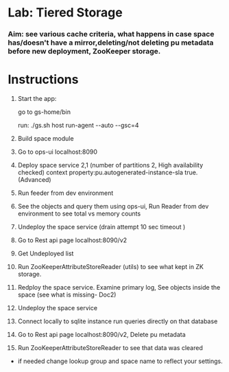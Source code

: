 # Lab: Tiered Storage

### Aim: see various cache criteria, what happens in case space has/doesn't have a mirror,deleting/not deleting pu metadata before new deployment, ZooKeeper storage.
  

# Instructions

1. Start the app:

    go to gs-home/bin

    run:  ./gs.sh host run-agent --auto --gsc=4

2. Build space module
3. Go to ops-ui localhost:8090
4. Deploy space service 2,1 (number of partitions 2, High availability checked) context property:pu.autogenerated-instance-sla true.(Advanced)
5. Run feeder from dev environment
6. See the objects and query them using ops-ui, Run Reader from dev environment to see total vs memory counts 
7. Undeploy the space service (drain attempt 10 sec timeout )
8. Go to Rest api page localhost:8090/v2
9. Get Undeployed list
10. Run ZooKeeperAttributeStoreReader (utils) to see what kept in ZK storage.
11. Redploy the space service. Examine primary log, See objects inside the space (see what is missing- Doc2)
12. Undeploy the space service
13. Connect locally to sqlite instance run queries directly on that database
14. Go to Rest api page localhost:8090/v2, Delete pu metadata
15. Run ZooKeeperAttributeStoreReader to see that data was cleared

* if needed change lookup group and space name to reflect your settings.  


